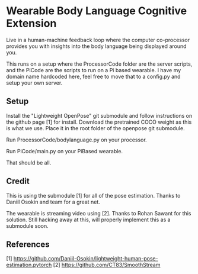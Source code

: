 # Wearable Body Language Cognitive Extension

Live in a human-machine feedback loop where the computer co-processor provides you with insights into the body language being displayed around you.

This runs on a setup where the ProcessorCode folder are the server scripts, and the PiCode are the scripts to run on a Pi based wearable. I have my domain name hardcoded here, feel free to move that to a config.py and setup your own server.

## Setup

Install the "Lightweight OpenPose" git submodule and follow instructions on the github page [1] for install. Download the pretrained COCO weight as this is what we use. Place it in the root folder of the openpose git submodule.

Run ProcessorCode/bodylanguage.py on your processor.

Run PiCode/main.py on your PiBased wearable.

That should be all.

## Credit

This is using the submodule [1] for all of the pose estimation. Thanks to Daniil Osokin and team for a great net.

The wearable is streaming video using [2]. Thanks to Rohan Sawant for this solution. Still hacking away at this, will properly implement this as a submodule soon.

## References

[1] https://github.com/Daniil-Osokin/lightweight-human-pose-estimation.pytorch
[2] https://github.com/CT83/SmoothStream
